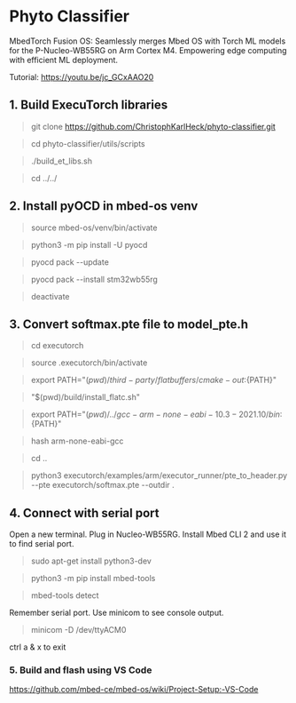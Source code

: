 # Phyto Classifier
MbedTorch Fusion OS: Seamlessly merges Mbed OS with Torch ML models for the P-Nucleo-WB55RG on Arm Cortex M4. Empowering edge computing with efficient ML deployment.

Tutorial: https://youtu.be/jc_GCxAAO20

## 1. Build ExecuTorch libraries
> git clone https://github.com/ChristophKarlHeck/phyto-classifier.git

> cd phyto-classifier/utils/scripts

> ./build_et_libs.sh

> cd ../../


## 2. Install pyOCD in mbed-os venv
> source mbed-os/venv/bin/activate

> python3 -m pip install -U pyocd

> pyocd pack --update

> pyocd pack --install stm32wb55rg

> deactivate

## 3. Convert softmax.pte file to model_pte.h

> cd executorch

> source .executorch/bin/activate

> export PATH="$(pwd)/third-party/flatbuffers/cmake-out:${PATH}"

> "$(pwd)/build/install_flatc.sh"

> export PATH="$(pwd)/../gcc-arm-none-eabi-10.3-2021.10/bin:${PATH}"

> hash arm-none-eabi-gcc

> cd ..

> python3 executorch/examples/arm/executor_runner/pte_to_header.py --pte executorch/softmax.pte --outdir .

## 4. Connect with serial port
Open a new terminal. Plug in Nucleo-WB55RG. Install Mbed CLI 2 and use it to find serial port.
> sudo apt-get install python3-dev

> python3 -m pip install mbed-tools

> mbed-tools detect

Remember serial port. Use minicom to see console output.

> minicom -D /dev/ttyACM0

ctrl a & x to exit

### 5. Build and flash using VS Code
https://github.com/mbed-ce/mbed-os/wiki/Project-Setup:-VS-Code
